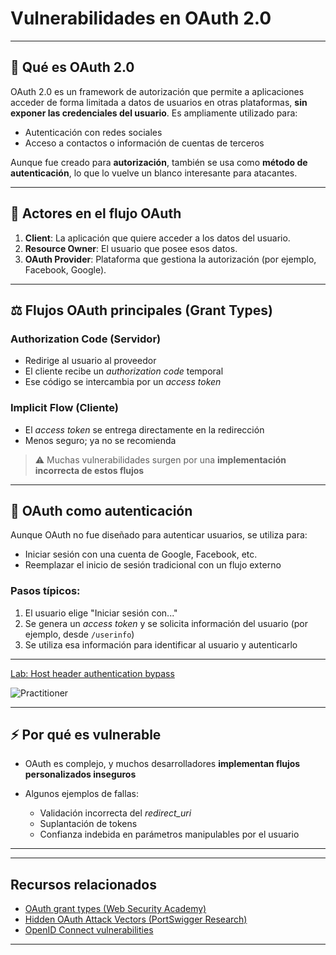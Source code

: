 # Vulnerabilidades en OAuth 2.0

---

## 🔐 Qué es OAuth 2.0

OAuth 2.0 es un framework de autorización que permite a aplicaciones acceder de forma limitada a datos de usuarios en otras plataformas, **sin exponer las credenciales del usuario**. Es ampliamente utilizado para:

* Autenticación con redes sociales
* Acceso a contactos o información de cuentas de terceros

Aunque fue creado para **autorización**, también se usa como **método de autenticación**, lo que lo vuelve un blanco interesante para atacantes.

---

## 🤷 Actores en el flujo OAuth

1. **Client**: La aplicación que quiere acceder a los datos del usuario.
2. **Resource Owner**: El usuario que posee esos datos.
3. **OAuth Provider**: Plataforma que gestiona la autorización (por ejemplo, Facebook, Google).

---

## ⚖️ Flujos OAuth principales (Grant Types)

### Authorization Code (Servidor)

* Redirige al usuario al proveedor
* El cliente recibe un *authorization code* temporal
* Ese código se intercambia por un *access token*

### Implicit Flow (Cliente)

* El *access token* se entrega directamente en la redirección
* Menos seguro; ya no se recomienda

> ⚠️ Muchas vulnerabilidades surgen por una **implementación incorrecta de estos flujos**

---

## 🔑 OAuth como autenticación

Aunque OAuth no fue diseñado para autenticar usuarios, se utiliza para:

* Iniciar sesión con una cuenta de Google, Facebook, etc.
* Reemplazar el inicio de sesión tradicional con un flujo externo

### Pasos típicos:

1. El usuario elige "Iniciar sesión con..."
2. Se genera un *access token* y se solicita información del usuario (por ejemplo, desde `/userinfo`)
3. Se utiliza esa información para identificar al usuario y autenticarlo

---
[Lab: Host header authentication bypass](2_Host_header_authentication_bypass.md)  

![Practitioner](https://img.shields.io/badge/level-Apprentice-green) 

---

## ⚡️ Por qué es vulnerable

* OAuth es complejo, y muchos desarrolladores **implementan flujos personalizados inseguros**
* Algunos ejemplos de fallas:

  * Validación incorrecta del *redirect\_uri*
  * Suplantación de tokens
  * Confianza indebida en parámetros manipulables por el usuario

---

---

## Recursos relacionados

* [OAuth grant types (Web Security Academy)](https://portswigger.net/web-security/oauth/grant-types)
* [Hidden OAuth Attack Vectors (PortSwigger Research)](https://portswigger.net/research/hidden-oauth-attack-vectors)
* [OpenID Connect vulnerabilities](https://portswigger.net/web-security/oauth/openid#openid-connect-vulnerabilities)

---
